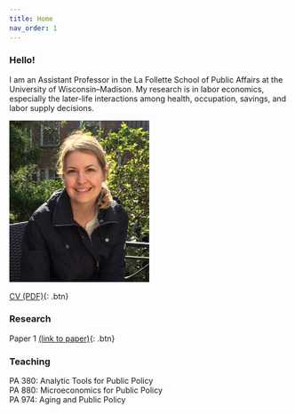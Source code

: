 ```yaml
---
title: Home
nav_order: 1
---
```


### Hello!
I am an Assistant Professor in the La Follette School of Public Affairs at the University of Wisconsin–Madison. My research is in labor economics, especially the later-life interactions among health, occupation, savings, and labor supply decisions.  

<img src="docs/lindsay-jacobs-mutlu.png" width="50%" height="50%">

[CV (PDF)](docs/Jacobs_CV.pdf){: .btn}

### Research 
Paper 1 [(link to paper)](papers/Jacobs_CV.pdf){: .btn}

### Teaching

PA 380: Analytic Tools for Public Policy<br>
PA 880: Microeconomics for Public Policy<br>
PA 974: Aging and Public Policy

```

```
